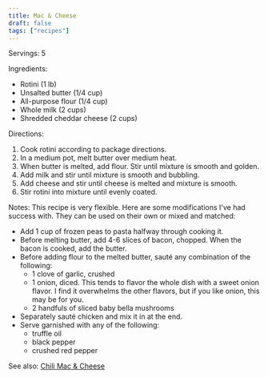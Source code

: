 ```yaml
---
title: Mac & Cheese
draft: false
tags: ["recipes"]
---
```


Servings: 5

Ingredients:
- Rotini (1 lb)
- Unsalted butter (1/4 cup)
- All-purpose flour (1/4 cup)
- Whole milk (2 cups)
- Shredded cheddar cheese (2 cups)

Directions:
1) Cook rotini according to package directions.
2) In a medium pot, melt butter over medium heat.
3) When butter is melted, add flour. Stir until mixture is smooth and golden.
4) Add milk and stir until mixture is smooth and bubbling.
5) Add cheese and stir until cheese is melted and mixture is smooth.
6) Stir rotini into mixture until evenly coated.

Notes:
This recipe is very flexible. Here are some modifications I've had success with. They can be used on their own or mixed and matched:

- Add 1 cup of frozen peas to pasta halfway through cooking it.
- Before melting butter, add 4-6 slices of bacon, chopped. When the bacon is cooked, add the butter.
- Before adding flour to the melted butter, sauté any combination of the following:
    - 1 clove of garlic, crushed
    - 1 onion, diced. This tends to flavor the whole dish with a sweet onion flavor.
      I find it overwhelms the other flavors, but if you like onion, this may be for you.
    - 2 handfuls of sliced baby bella mushrooms
- Separately sauté chicken and mix it in at the end.
- Serve garnished with any of the following:
    - truffle oil
    - black pepper
    - crushed red pepper

See also: [Chili Mac & Cheese](/recipes/chili-mac-cheese)